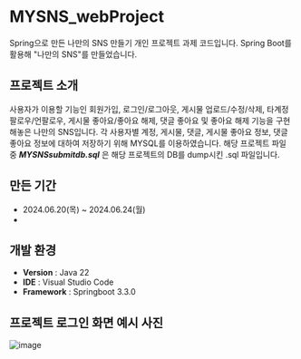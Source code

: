 # MYSNS_webProject
Spring으로 만든 나만의 SNS 만들기 개인 프로젝트 과제 코드입니다. Spring Boot를 활용해 "나만의 SNS"를 만들었습니다.

## 프로젝트 소개
사용자가 이용할 기능인 회원가입, 로그인/로그아웃, 게시물 업로드/수정/삭제, 타계정 팔로우/언팔로우, 게시물 좋아요/좋아요 해제, 댓글 좋아요 및 좋아요 해제 기능을 구현해놓은 나만의 SNS입니다.
각 사용자별 계정, 게시물, 댓글, 게시물 좋아요 정보, 댓글 좋아요 정보에 대하여 저장하기 위해 MYSQL를 이용하였습니다.
해당 프로젝트 파일 중 ***MYSNSsubmitdb.sql*** 은 해당 프로젝트의 DB를 dump시킨 .sql 파일입니다.

## 만든 기간
- 2024.06.20(목) ~ 2024.06.24(월)
- 
## 개발 환경
- **Version** : Java 22
- **IDE** : Visual Studio Code
- **Framework** : Springboot 3.3.0

## 프로젝트 로그인 화면 예시 사진
![image](https://github.com/raminkim/MYSNS_webProject/assets/151427064/1ca9b034-ae8b-4be9-9e53-25133e8a331b)
